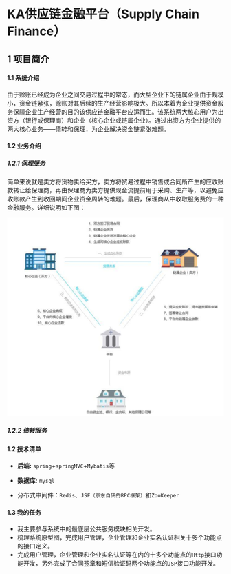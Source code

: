 ﻿# KA供应链金融平台（Supply Chain Finance）

## 1 项目简介

#### 1.1 系统介绍

由于赊账已经成为企业之间交易过程中的常态，而大型企业下的链属企业由于规模小，资金链紧张，赊账对其后续的生产经营影响极大。所以本着为企业提供资金服务保障企业生产经营的目的该供应链金融平台应运而生。该系统两大核心用户为出资方（银行或保理商）和企业（核心企业或链属企业）。通过出资方为企业提供的两大核心业务——债转和保理，为企业解决资金链紧张难题。

#### 1.2 业务介绍

##### 1.2.1 保理服务

简单来说就是卖方将货物卖给买方，卖方将贸易过程中销售或合同所产生的应收账款转让给保理商，再由保理商为卖方提供现金流提前用于采购、生产等，以避免应收账款产生到收回期间企业资金周转的难题。最后，保理商从中收取服务费的一种金融服务。详细说明如下图：

![](document-illustration/bl.bmp)

##### 1.2.2 债转服务	

#### 1.2 技术清单

- **后端:** `spring`+`springMVC`+`Mybatis`等

- **数据库:** `mysql`

- 分布式中间件：`Redis`、`JSF（京东自研的RPC框架）`和`ZooKeeper`

#### 1.3 我的任务

-  我主要参与系统中的最底层公共服务模块相关开发。
-  梳理系统原型图，完成用户管理，企业管理和企业实名认证相关十多个功能点的接口定义。
-  完成用户管理，企业管理和企业实名认证等在内的十多个功能点的`Http`接口功能开发，另外完成了合同签章和短信验证码两个功能点的`JSP`接口功能开发。
